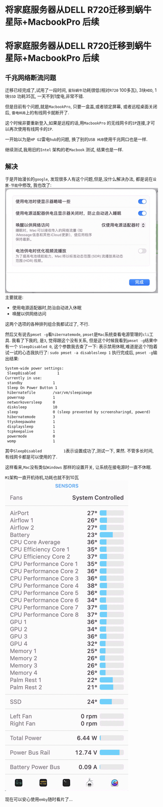 # 将家庭服务器从DELL R720迁移到蜗牛星际+MacbookPro 后续


# 将家庭服务器从DELL R720迁移到蜗牛星际+MacbookPro 后续

## 千兆网络断流问题

迁移已经完成了,试用了一段时间, `星际蜗牛`功耗很低(相对`R720` 100多瓦), 3块`HDD`, 1块`SSD` 功耗35瓦, 一天不到1度电,非常不错.

但是目前有个问题,就是`MacbookPro`, 只要一盒盖,或者锁定屏幕, 或者远程桌面关闭后, `雷电HUB`上的有线网卡就断开了. 

这个时候非要重新登入,如果是远程的话,用`MacbookPro` 的无线网卡的`IP`连接,才可以再次使用有线网卡的`IP`.

一开始以为是`HP G2`雷电`hub`的问题, 换了别的`USB HUB`使用千兆网口也是一样. 

继续测试,我用旧的`Intel` 架构的老`Macbook` 测试, 结果也是一样. 

## 解决

于是开始漫长的`google`, 发现很多人有这个问题,但是,没什么解决办法, 都是说在`设置-节能`中修改, 我也改了:
![电源设置](mac-settings-power.png)
主要就是: 
- 使用电源适配器时,防治自动进入休眠
- 唤醒以供网络访问

这两个选项的各种排列组合我都试过了, 不行. 

然后又有说去`pmset -g`看`hibernatemode`, `pmset`是`Mac`系统查看电源管理的`cli`工具. 
我看了下我的, 是`3`, 觉得跟这个没有关系, 但是这个时候我看到`pmset -g`结果中有一个 `SleepDisabled 0`, 这个参数我去查了一下: 表示禁用休眠,难道是这个?抱着试一试的心态我执行了:
`sudo pmset -a disablesleep 1`
执行完成后, `pmset -g`输出结果:

```
System-wide power settings:
 SleepDisabled          1
Currently in use:
 standby              1
 Sleep On Power Button 1
 hibernatefile        /var/vm/sleepimage
 powernap             1
 networkoversleep     0
 disksleep            10
 sleep                0 (sleep prevented by screensharingd, powerd)
 hibernatemode        3
 ttyskeepawake        1
 displaysleep         1
 tcpkeepalive         1
 powermode            0
 womp                 1
 ```

其中`SleepDisabled          1`表示设置成功了,测试一下, 果然. 不管多长时间, 有线网卡都是可以使用的了. 

这样看来,`Mac`没有类似`Windows` 那样的设置开关, 让系统在接电源时一直不休眠. 

`M1`架构一直开机待机,功耗也就不到10瓦
![功耗](istats-cpu.png)

现在可以安心使用`emby`随时看片了...
